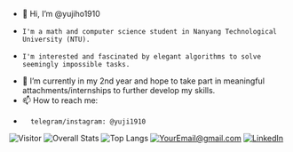 - 👋  Hi, I’m @yujiho1910
-     I'm a math and computer science student in Nanyang Technological University (NTU).
-     I'm interested and fascinated by elegant algorithms to solve seemingly impossible tasks.
- 🌱  I’m currently in my 2nd year and hope to take part in meaningful attachments/internships to further develop my skills.
- 📫  How to reach me:
-       telegram/instagram: @yuji1910

<!---
yujiho1910/yujiho1910 is a ✨ special ✨ repository because its `README.md` (this file) appears on your GitHub profile.
You can click the Preview link to take a look at your changes.
--->
![Visitor](https://visitor-badge.laobi.icu/badge?page_id=yujiho1910.README.md)
![Overall Stats](https://github-readme-stats.vercel.app/api?username=yujiho1910&count_private=true&show_icons=true&hide=contribs)
![Top Langs](https://github-readme-stats.vercel.app/api/top-langs/?username=yujiho1910&layout=compact)
<a href="mailto:yujiho54@gmail.com">![YourEmail@gmail.com](https://img.shields.io/badge/Gmail-D14836?style=for-the-badge&logo=gmail&logoColor=white)</a>
<a href="sg.linkedin.com/in/jingrui19">![LinkedIn](https://img.shields.io/badge/LinkedIn-0077B5?style=for-the-badge&logo=linkedin&logoColor=white)</a>
